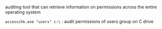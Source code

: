  auditing tool that can retrieve information on permissions across the entire operating system

`accesschk.exe "users" c:\` : audit permissions of users group on C drive
